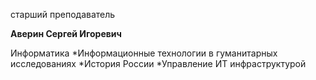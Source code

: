 старший преподаватель



**Аверин Сергей Игоревич**

Информатика
	*Информационные технологии в гуманитарных исследованиях
	*История России
	*Управление ИТ инфраструктурой